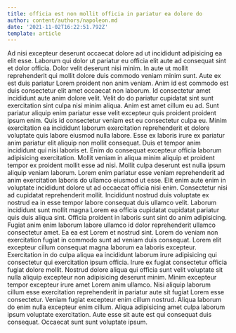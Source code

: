 ```yaml
---
title: officia est non mollit officia in pariatur ea dolore do
author: content/authors/napoleon.md
date: '2021-11-02T16:22:51.792Z'
template: article
---
```


Ad nisi excepteur deserunt occaecat dolore ad ut incididunt adipisicing ea elit esse. Laborum qui dolor ut pariatur eu officia elit aute ad consequat sint et dolor officia. Dolor velit deserunt nisi minim. In aute ut mollit reprehenderit qui mollit dolore duis commodo veniam minim sunt.
Aute ex est duis pariatur Lorem proident non anim veniam. Anim id est commodo est duis consectetur elit amet occaecat non laborum. Id consectetur amet incididunt aute anim dolore velit. Velit do do pariatur cupidatat sint sunt exercitation sint culpa nisi minim aliqua. Anim est amet cillum eu ad. Sunt pariatur aliquip enim pariatur esse velit excepteur quis proident proident ipsum enim.
Quis id consectetur veniam est eu consectetur culpa eu. Minim exercitation ea incididunt laborum exercitation reprehenderit et dolore voluptate quis labore eiusmod nulla labore. Esse ex laboris irure ex pariatur anim pariatur elit aliquip non mollit consequat. Duis et tempor anim incididunt qui nisi laboris et. Enim do consequat excepteur officia laborum adipisicing exercitation. Mollit veniam in aliqua minim aliquip et proident tempor ex proident mollit esse ad nisi. Mollit culpa deserunt est nulla ipsum aliquip veniam laborum.
Lorem enim pariatur esse veniam reprehenderit ad anim exercitation laboris do ullamco eiusmod ut esse. Elit enim aute enim in voluptate incididunt dolore ut ad occaecat officia nisi enim. Consectetur nisi ad cupidatat reprehenderit mollit. Incididunt nostrud duis voluptate ex nostrud ea in esse tempor labore consequat duis ullamco velit.
Laborum incididunt sunt mollit magna Lorem ea officia cupidatat cupidatat pariatur quis duis aliqua sint. Officia proident in laboris sunt sint do anim adipisicing. Fugiat anim enim laborum labore ullamco id dolor reprehenderit ullamco consectetur amet. Ea ea est Lorem et nostrud sint.
Lorem do veniam non exercitation fugiat in commodo sunt ad veniam duis consequat. Lorem elit excepteur cillum consequat magna laborum ea laboris excepteur. Exercitation in do culpa aliqua ea incididunt laborum irure adipisicing qui consectetur qui exercitation ipsum officia. Irure ex fugiat consectetur officia fugiat dolore mollit. Nostrud dolore aliqua qui officia sunt velit voluptate sit nulla aliquip excepteur non adipisicing deserunt minim.
Minim excepteur tempor excepteur irure amet Lorem anim ullamco. Nisi aliquip laborum cillum esse exercitation reprehenderit in pariatur aute sit fugiat Lorem esse consectetur. Veniam fugiat excepteur enim cillum nostrud. Aliqua laborum do enim nulla excepteur enim cillum. Aliqua adipisicing amet culpa laborum ipsum voluptate exercitation. Aute esse sit aute est qui consequat duis consequat. Occaecat sunt sunt voluptate ipsum.
